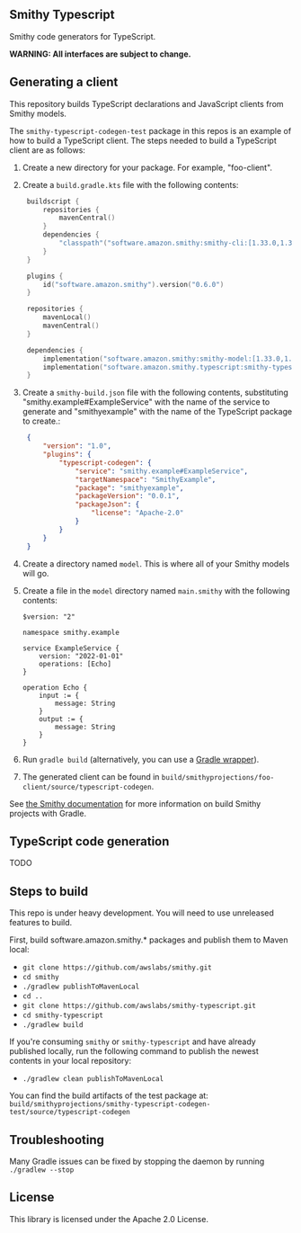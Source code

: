 ## Smithy Typescript

Smithy code generators for TypeScript.

**WARNING: All interfaces are subject to change.**

## Generating a client

This repository builds TypeScript declarations and JavaScript clients from Smithy
models.

The `smithy-typescript-codegen-test` package in this repos is an example of
how to build a TypeScript client. The steps needed to build a TypeScript client
are as follows:

1. Create a new directory for your package. For example, "foo-client".
2. Create a `build.gradle.kts` file with the following contents:

   ```kotlin
    buildscript {
        repositories {
            mavenCentral()
        }
        dependencies {
            "classpath"("software.amazon.smithy:smithy-cli:[1.33.0,1.34.0[")
        }
    }

    plugins {
        id("software.amazon.smithy").version("0.6.0")
    }

    repositories {
        mavenLocal()
        mavenCentral()
    }

    dependencies {
        implementation("software.amazon.smithy:smithy-model:[1.33.0,1.34.0[")
        implementation("software.amazon.smithy.typescript:smithy-typescript-codegen:0.18.0")
    }
   ```

3. Create a `smithy-build.json` file with the following contents,
   substituting "smithy.example#ExampleService" with the name of the service
   to generate and "smithyexample" with the name of the TypeScript package to
   create.:

   ```json
    {
        "version": "1.0",
        "plugins": {
            "typescript-codegen": {
                "service": "smithy.example#ExampleService",
                "targetNamespace": "SmithyExample",
                "package": "smithyexample",
                "packageVersion": "0.0.1",
                "packageJson": {
                    "license": "Apache-2.0"
                }
            }
        }
    }

   ```

4. Create a directory named `model`. This is where all of your Smithy models
   will go.

5. Create a file in the `model` directory named `main.smithy` with the following contents:

    ```
    $version: "2"
   
    namespace smithy.example

    service ExampleService {
        version: "2022-01-01"
        operations: [Echo]
    }

    operation Echo {
        input := {
            message: String
        } 
        output := {
            message: String
        }
    }
    ```

6. Run `gradle build` (alternatively, you can use a
   [Gradle wrapper](https://docs.gradle.org/current/userguide/gradle_wrapper.html)).

7. The generated client can be found in `build/smithyprojections/foo-client/source/typescript-codegen`.

See [the Smithy documentation](https://smithy.io/2.0/guides/building-models/gradle-plugin.html)
for more information on build Smithy projects with Gradle.

## TypeScript code generation

TODO

## Steps to build

This repo is under heavy development. You will need to use unreleased
features to build.

First, build software.amazon.smithy.* packages and publish them
to Maven local:

- `git clone https://github.com/awslabs/smithy.git`
- `cd smithy`
- `./gradlew publishToMavenLocal`
- `cd ..`
- `git clone https://github.com/awslabs/smithy-typescript.git`
- `cd smithy-typescript`
- `./gradlew build`

If you're consuming `smithy` or `smithy-typescript` and have already published
locally, run the following command to publish the newest contents in your local
repository:
 - `./gradlew clean publishToMavenLocal`

You can find the build artifacts of the test package at:
`build/smithyprojections/smithy-typescript-codegen-test/source/typescript-codegen`

## Troubleshooting

Many Gradle issues can be fixed by stopping the daemon by running `./gradlew --stop`

## License

This library is licensed under the Apache 2.0 License.
